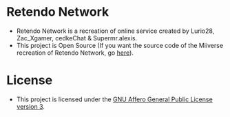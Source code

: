 # Retendo Network
- Retendo Network is a recreation of online service created by Lurio28, Zac_Xgamer, cedkeChat & Supermr.alexis.
- This project is Open Source (If you want the source code of the Miiverse recreation of Retendo Network, go [here](https://github.com/InnoverseTeam)).

# License
- This project is licensed under the [GNU Affero General Public License version 3](../LICENSE).
